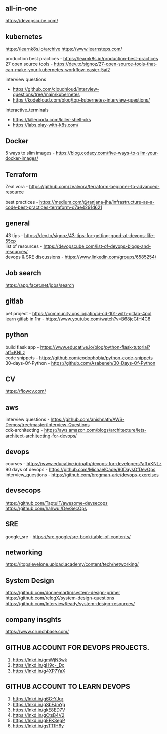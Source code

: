 ## all-in-one
https://devopscube.com/

## kubernetes
https://learnk8s.io/archive
https://www.learnsteps.com/

production best practices - https://learnk8s.io/production-best-practices  
27 open source tools - https://dev.to/signoz/27-open-source-tools-that-can-make-your-kubernetes-workflow-easier-5ai2  

interview questions 
  - https://github.com/cloudnloud/interview-questions/tree/main/kubernetes  
  - https://kodekloud.com/blog/top-kubernetes-interview-questions/
 
interactive_terminals  
  - https://killercoda.com/killer-shell-cks
  - https://labs.play-with-k8s.com/

## Docker
5 ways to slim images - https://blog.codacy.com/five-ways-to-slim-your-docker-images/

## Terraform
Zeal vora - https://github.com/zealvora/terraform-beginner-to-advanced-resource

best practices - https://medium.com/@ranjana-jha/infrastructure-as-a-code-best-practices-terraform-d7ae4291d621

## general 
43 tips - https://dev.to/signoz/43-tips-for-getting-good-at-devops-life-55cp  
list of resources - https://devopscube.com/list-of-devops-blogs-and-resources/  
devops & SRE discussions - https://www.linkedin.com/groups/6585254/

## Job search
https://app.facet.net/jobs/search

## gitlab
pet project - https://community.ops.io/jatin/ci-cd-101-with-gitlab-4pol  
learn gitlab in 1hr - https://www.youtube.com/watch?v=B68jcGfH4C8

## python
build flask app - https://www.educative.io/blog/python-flask-tutorial?aff=KNLz  
code snippets - https://github.com/codophobia/python-code-snippets  
30-days-Of-Python - https://github.com/Asabeneh/30-Days-Of-Python

## CV
https://flowcv.com/

## aws
interview questions - https://github.com/anishnath/AWS-Demos/tree/master/Interview-Questions  
cdk-architecting - https://aws.amazon.com/blogs/architecture/lets-architect-architecting-for-devops/

## devops
courses - https://www.educative.io/path/devops-for-developers?aff=KNLz  
90 days of devops - https://github.com/MichaelCade/90DaysOfDevOps  
interview_questions - https://github.com/bregman-arie/devops-exercises

## devsecops
https://github.com/TaptuIT/awesome-devsecops
https://github.com/hahwul/DevSecOps


## SRE
google_sre - https://sre.google/sre-book/table-of-contents/

## networking
https://itopslevelone.upload.academy/content/tech/networking/

## System Design
https://github.com/donnemartin/system-design-primer
https://github.com/relogX/system-design-questions
https://github.com/InterviewReady/system-design-resources/

## company insghts
https://www.crunchbase.com/

## GITHUB ACCOUNT FOR DEVOPS PROJECTS.


1. https://lnkd.in/gmWjN3wk
2. https://lnkd.in/gH9c-_Dc
3. https://lnkd.in/g4XP7YaX

## GITHUB ACCOUNT TO LEARN DEVOPS

1. https://lnkd.in/g6G-YJqr
2. https://lnkd.in/gSbFJmYg
3. https://lnkd.in/gkE8ED7V
4. https://lnkd.in/gCtsB4V2
5. https://lnkd.in/gEFK3egP
6. https://lnkd.in/gsTTfH6y

